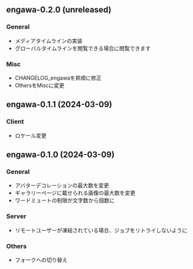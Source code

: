 <!--
## engawa-x.x.x (unreleased)

### General
-

### Client
- 

### Server
-

### Misc

-->
## engawa-0.2.0 (unreleased)

### General
- メディアタイムラインの実装
 - グローバルタイムラインを閲覧できる場合に閲覧できます

### Misc
- CHANGELOG_engawaを昇順に修正
- OthersをMiscに変更

## engawa-0.1.1 (2024-03-09)

### Client
- ロケール変更

## engawa-0.1.0 (2024-03-09)

### General
- アバターデコレーションの最大数を変更
- ギャラリーページに載せられる画像の最大数を変更
- ワードミュートの制限が文字数から個数に

### Server
- リモートユーザーが凍結されている場合、ジョブをリトライしないように

### Others
- フォークへの切り替え




